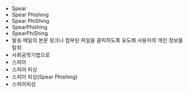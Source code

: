 ﻿- Spear
- Spear Phishing
- Spear PhiShing
- SpearPhishing
- SpearPhiShing
- 발송 메일의 본문 링크나 첨부된 파일을 클릭하도록 유도해 사용자의 개인 정보를 탈취
- 사회공학기법으로
- 스피어
- 스피어 피싱
- 스피어 피싱(Spear Phishing)
- 스피어피싱
